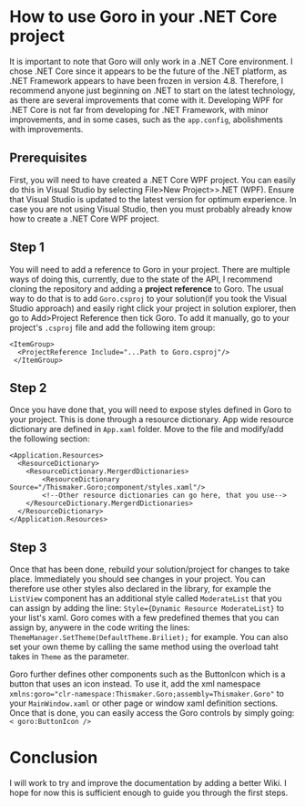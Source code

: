 # How to use Goro in your .NET Core project
It is important to note that Goro will only work in a .NET Core environment. I chose .NET Core since it appears to be the future of the .NET platform, as .NET Framework appears to have been frozen in version 4.8. Therefore, I recommend anyone just beginning on .NET to start on the latest technology, as there are several improvements that come with it. Developing WPF for .NET Core is not far from developing for .NET Framework, with minor improvements, and in some cases, such as the `app.config`, abolishments with improvements.

## Prerequisites
First, you will need to have created a .NET Core WPF project. You can easily do this in Visual Studio by selecting File>New Project>>.NET (WPF). Ensure that Visual Studio is updated to the latest version for optimum experience. In case you are not using Visual Studio, then you must probably already know how to create a .NET Core WPF project.

## Step 1
You will need to add a reference to Goro in your project. There are multiple ways of doing this, currently, due to the state of the API, I recommend cloning the repository and adding a **project reference** to Goro. The usual way to do that is to add `Goro.csproj` to your solution(if you took the Visual Studio approach) and easily right click your project in solution explorer, then go to Add>Project Reference then tick Goro. To add it manually, go to your project's `.csproj` file and add the following item group:

  
    <ItemGroup>
      <ProjectReference Include="...Path to Goro.csproj"/>
     </ItemGroup>
     
## Step 2
Once you have done that, you will need to expose styles defined in Goro to your project. This is done through a resource dictionary. App wide resource dictionary are defined in `App.xaml` folder. Move to the file and modify/add the following section:

    <Application.Resources>
      <ResourceDictionary>
        <ResourceDictionary.MergerdDictionaries>
            <ResourceDictionary Source="/Thismaker.Goro;component/styles.xaml"/>
            <!--Other resource dictionaries can go here, that you use-->
        </ResourceDictionary.MergerdDictionaries>
      </ResourceDictionary>
    </Application.Resources>
    
## Step 3
Once that has been done, rebuild your solution/project for changes to take place. Immediately you should see changes in your project. You can therefore use other styles also declared in the library, for example the `ListView` component has an additional style called `ModerateList` that you can assign by adding the line: `Style={Dynamic Resource ModerateList}` to your list's xaml. Goro comes with a few predefined themes that you can assign by, anywere in the code writing the lines: `ThemeManager.SetTheme(DefaultTheme.Briliet);` for example. You can also set your own theme by calling the same method using the overload taht takes in `Theme` as the parameter.

Goro further defines other components such as the ButtonIcon which is a button that uses an icon instead. To use it, add the xml namespace `xmlns:goro="clr-namespace:Thismaker.Goro;assembly=Thismaker.Goro"` to your `MainWindow.xaml` or other page or window xaml definition sections. Once that is done, you can easily access the Goro controls by simply going: `< goro:ButtonIcon />`

# Conclusion
I will work to try and improve the documentation by adding a better Wiki. I hope for now this is sufficient enough to guide you through the first steps.
